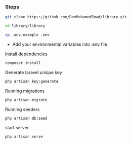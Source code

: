 ### Steps 

```bash
git clone https://github.com/DevMohamedEmad/library.git 
```
```bash
cd library/library 
```
```bash
cp .env.example .env
```
- Add your environmental variables into .env file
  
Install dependencies
```bash
composer install
```

Generate laravel unique key
```bash
php artisan key:generate
```


Running migrations
```bash
php artisan migrate
```

Running seeders
```bash
php artisan db:seed
```

start server
```bash
php artisan serve
```
